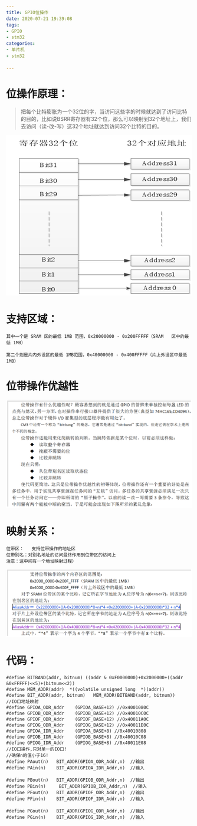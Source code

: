```yaml
---
title: GPIO位操作
date: 2020-07-21 19:39:08
tags:
- GPI0
- stm32
categories:
- 单片机
- stm32

---
```


# 位操作原理： #


> 把每个比特膨胀为一个32位的字，当访问这些字的时候就达到了访问比特的目的，比如说BSRR寄存器有32个位，那么可以映射到32个地址上，我们去访问（读-改-写）这32个地址就达到访问32个比特的目的。

![位操作原理](/images/单片机/stm32/位操作原理.png)

# 支持区域： #

	其中一个是 SRAM 区的最低 1MB 范围，0x20000000 ‐ 0x200FFFFF（SRAM   区中的最低 1MB）
	
	第二个则是片内外设区的最低 1MB范围，0x40000000 ‐ 0x400FFFFF（片上外设区中最低 1MB）

# 位带操作优越性 #

![优越性](/images/单片机/stm32/位带操作优越性.png)


# 映射关系： #
	
	位带区：   支持位带操作的地址区
	位带别名：对别名地址的访问最终作用到位带区的访问上
	注意：这中间有一个地址映射过程）


![映射关系.png](/images/单片机/stm32/映射关系.png)


# 代码： #

	#define BITBAND(addr, bitnum) ((addr & 0xF0000000)+0x2000000+((addr &0xFFFFF)<<5)+(bitnum<<2)) 
	#define MEM_ADDR(addr)  *((volatile unsigned long  *)(addr)) 
	#define BIT_ADDR(addr, bitnum)   MEM_ADDR(BITBAND(addr, bitnum)) 
	//IO口地址映射
	#define GPIOA_ODR_Addr    (GPIOA_BASE+12) //0x4001080C 
	#define GPIOB_ODR_Addr    (GPIOB_BASE+12) //0x40010C0C 
	#define GPIOF_ODR_Addr    (GPIOF_BASE+12) //0x40011A0C    
	#define GPIOG_ODR_Addr    (GPIOG_BASE+12) //0x40011E0C    
	#define GPIOA_IDR_Addr    (GPIOA_BASE+8) //0x40010808 
	#define GPIOB_IDR_Addr    (GPIOB_BASE+8) //0x40010C08 
	#define GPIOG_IDR_Addr    (GPIOG_BASE+8) //0x40011E08 
	//IO口操作,只对单一的IO口!
	//确保n的值小于16!
	#define PAout(n)   BIT_ADDR(GPIOA_ODR_Addr,n)  //输出 
	#define PAin(n)    BIT_ADDR(GPIOA_IDR_Addr,n)  //输入 
	
	#define PBout(n)   BIT_ADDR(GPIOB_ODR_Addr,n)  //输出 
	#define PBin(n)     BIT_ADDR(GPIOB_IDR_Addr,n)  //输入 
	#define PFout(n)   BIT_ADDR(GPIOF_ODR_Addr,n)  //输出 
	#define PFin(n)    BIT_ADDR(GPIOF_IDR_Addr,n)  //输入
	
	#define PGout(n)   BIT_ADDR(GPIOG_ODR_Addr,n)  //输出 
	#define PGin(n)    BIT_ADDR(GPIOG_IDR_Addr,n)  //输入




